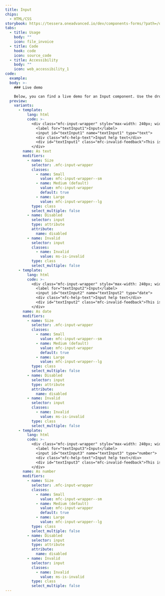 ```yaml
---
title: Input
chips:
  - HTML/CSS
storybook: https://tessera.oneadvanced.io/dev/components-forms/?path=/docs/html-input-text--as-default
tabs:
  - title: Usage
    body: ""
    icon: file_invoice
  - title: Code
    hook: code
    icon: source_code
  - title: Accessibility
    body: ""
    icon: web_accessibility_1
code:
  example:
  body: >-
    ### Live demo

    Below, you can find a live demo for an Input component. Use the drop-down menus and radio buttons to view the different Input Types and Variants.
  preview:
    variants:
      - template:
          lang: html
          code: >-
            <div class="mfc-input-wrapper" style="max-width: 240px; width: 100%">
              <label for="textInput1">Input</label>
              <input id="textInput1" name="textInput1" type="text">
              <div class="mfc-help-text">Input help text</div>
              <div id="textInput1" class="mfc-invalid-feedback">This is some invalid text</div>
            </div>
        name: As text
        modifiers:
          - name: Size
            selector: .mfc-input-wrapper
            classes:
              - name: Small
                value: mfc-input-wrapper--sm
              - name: Medium (default)
                value: mfc-input-wrapper
                default: true
              - name: Large
                value: mfc-input-wrapper--lg
            type: class
            select_multiple: false
          - name: Disabled
            selector: input
            type: attribute
            attribute:
              name: disabled
          - name: Invalid
            selector: input
            classes:
              - name: Invalid
                value: ms-is-invalid
            type: class
            select_multiple: false
      - template:
          lang: html
          code: >-
            <div class="mfc-input-wrapper" style="max-width: 240px; width: 100%">
              <label for="textInput2">Input</label>
              <input id="textInput2" name="textInput2" type="date">
              <div class="mfc-help-text">Input help text</div>
              <div id="textInput2" class="mfc-invalid-feedback">This is some invalid text</div>
            </div>
        name: As date
        modifiers:
          - name: Size
            selector: .mfc-input-wrapper
            classes:
              - name: Small
                value: mfc-input-wrapper--sm
              - name: Medium (default)
                value: mfc-input-wrapper
                default: true
              - name: Large
                value: mfc-input-wrapper--lg
            type: class
            select_multiple: false
          - name: Disabled
            selector: input
            type: attribute
            attribute:
              name: disabled
          - name: Invalid
            selector: input
            classes:
              - name: Invalid
                value: ms-is-invalid
            type: class
            select_multiple: false
      - template:
          lang: html
          code: >-
            <div class="mfc-input-wrapper" style="max-width: 240px; width: 100%">
              <label for="textInput3">Input</label>
              <input id="textInput3" name="textInput3" type="number">
              <div class="mfc-help-text">Input help text</div>
              <div id="textInput3" class="mfc-invalid-feedback">This is some invalid text</div>
            </div>
        name: As number
        modifiers:
          - name: Size
            selector: .mfc-input-wrapper
            classes:
              - name: Small
                value: mfc-input-wrapper--sm
              - name: Medium (default)
                value: mfc-input-wrapper
                default: true
              - name: Large
                value: mfc-input-wrapper--lg
            type: class
            select_multiple: false
          - name: Disabled
            selector: input
            type: attribute
            attribute:
              name: disabled
          - name: Invalid
            selector: input
            classes:
              - name: Invalid
                value: ms-is-invalid
            type: class
            select_multiple: false
---
```

